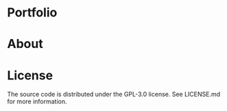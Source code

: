 # Portfolio

# About

# License

The source code is distributed under the GPL-3.0 license. See LICENSE.md for more information.
